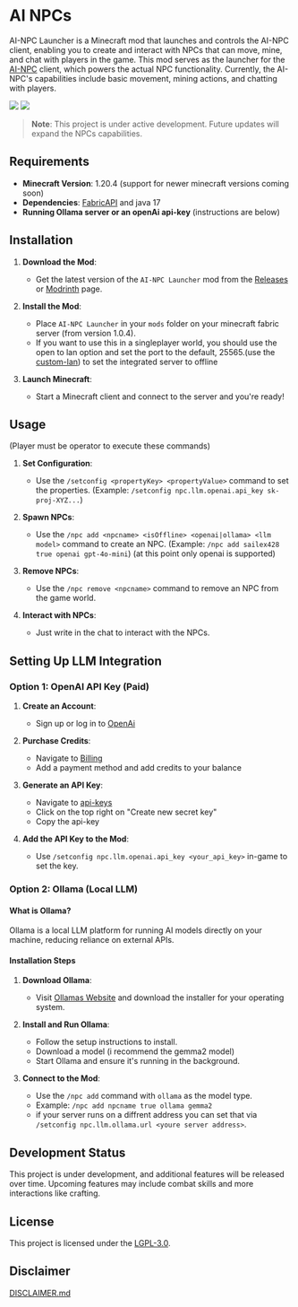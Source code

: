 # AI NPCs

AI-NPC Launcher is a Minecraft mod that launches and controls the AI-NPC client, enabling you to create and interact with NPCs that can move, mine, and chat with players in the game. This mod serves as the launcher for the [AI-NPC](https://github.com/sailex428/AI-NPC) client, which powers the actual NPC functionality. Currently, the AI-NPC's capabilities include basic movement, mining actions, and chatting with players.

![](https://cdn.modrinth.com/data/cached_images/9a70948639591c9d03b9f7695ec09d336572b522.png)
![](https://cdn.modrinth.com/data/cached_images/a126513c98bbc01e289307466e5d065acfb21e59.png)

> **Note**: This project is under active development. Future updates will expand the NPCs capabilities.

## Requirements

- **Minecraft Version**: 1.20.4 (support for newer minecraft versions coming soon)
- **Dependencies**: [FabricAPI](https://github.com/FabricMC/fabric) and java 17
- **Running Ollama server or an openAi api-key** (instructions are below)

## Installation

1. **Download the Mod**:
    - Get the latest version of the `AI-NPC Launcher` mod from the [Releases](https://github.com/sailex428/AI-NPC-Launcher/releases) or [Modrinth](https://modrinth.com/project/ai-npc) page.

2. **Install the Mod**:
    - Place `AI-NPC Launcher` in your `mods` folder on your minecraft fabric server (from version 1.0.4).
    - If you want to use this in a singleplayer world, you should use the open to lan option and set the port to the default, 25565.(use the [custom-lan](https://modrinth.com/mod/custom-lan)) to set the integrated server to offline

3. **Launch Minecraft**:
    - Start a Minecraft client and connect to the server and you're ready!

## Usage
(Player must be operator to execute these commands)

1. **Set Configuration**:
    - Use the `/setconfig <propertyKey> <propertyValue>` command to set the properties. (Example: `/setconfig npc.llm.openai.api_key sk-proj-XYZ...`)

2. **Spawn NPCs**:
    - Use the `/npc add <npcname> <isOffline> <openai|ollama> <llm model>` command to create an NPC. (Example: `/npc add sailex428 true openai gpt-4o-mini`) (at this point only openai is supported)

3. **Remove NPCs**:
    - Use the `/npc remove <npcname>` command to remove an NPC from the game world.

4. **Interact with NPCs**:
    - Just write in the chat to interact with the NPCs.

## Setting Up LLM Integration

### **Option 1: OpenAI API Key (Paid)**

1. **Create an Account**:
    - Sign up or log in to [OpenAi](https://platform.openai.com/signup)

2. **Purchase Credits**:
    - Navigate to [Billing](https://platform.openai.com/settings/organization/billing/overview)
    - Add a payment method and add credits to your balance

3. **Generate an API Key**:
    - Navigate to [api-keys](https://platform.openai.com/settings/organization/api-keys)
    - Click on the top right on "Create new secret key"
    - Copy the api-key

5. **Add the API Key to the Mod**:
    - Use `/setconfig npc.llm.openai.api_key <your_api_key>` in-game to set the key.

### **Option 2: Ollama (Local LLM)**

#### What is Ollama?
Ollama is a local LLM platform for running AI models directly on your machine, reducing reliance on external APIs.

#### Installation Steps
1. **Download Ollama**:
    - Visit [Ollamas Website](https://ollama.com/) and download the installer for your operating system.

2. **Install and Run Ollama**:
    - Follow the setup instructions to install.
    - Download a model (i recommend the gemma2 model)
    - Start Ollama and ensure it's running in the background.

3. **Connect to the Mod**:
    - Use the `/npc add` command with `ollama` as the model type.
    - Example: `/npc add npcname true ollama gemma2`
    - if your server runs on a diffrent address you can set that via `/setconfig npc.llm.ollama.url <youre server address>`.

## Development Status

This project is under development, and additional features will be released over time.
Upcoming features may include combat skills and more interactions like crafting.

## License

This project is licensed under the [LGPL-3.0](LICENSE.md).

## Disclaimer

[DISCLAIMER.md](https://github.com/sailex428/AI-NPC-Launcher/blob/main/DISCLAIMER.md)
